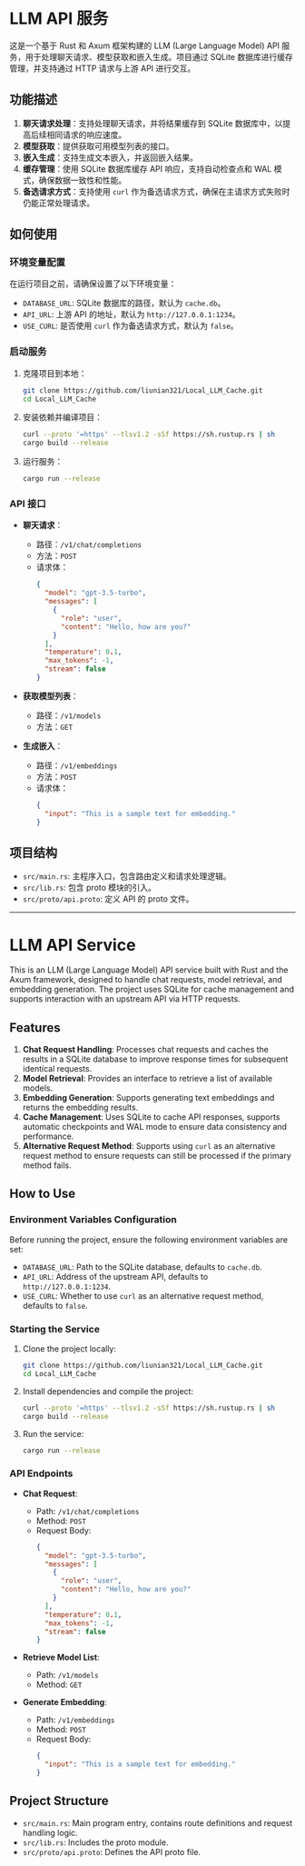 # LLM API 服务

这是一个基于 Rust 和 Axum 框架构建的 LLM (Large Language Model) API 服务，用于处理聊天请求、模型获取和嵌入生成。项目通过 SQLite 数据库进行缓存管理，并支持通过 HTTP 请求与上游 API 进行交互。

## 功能描述

1. **聊天请求处理**：支持处理聊天请求，并将结果缓存到 SQLite 数据库中，以提高后续相同请求的响应速度。
2. **模型获取**：提供获取可用模型列表的接口。
3. **嵌入生成**：支持生成文本嵌入，并返回嵌入结果。
4. **缓存管理**：使用 SQLite 数据库缓存 API 响应，支持自动检查点和 WAL 模式，确保数据一致性和性能。
5. **备选请求方式**：支持使用 `curl` 作为备选请求方式，确保在主请求方式失败时仍能正常处理请求。

## 如何使用

### 环境变量配置

在运行项目之前，请确保设置了以下环境变量：

- `DATABASE_URL`: SQLite 数据库的路径，默认为 `cache.db`。
- `API_URL`: 上游 API 的地址，默认为 `http://127.0.0.1:1234`。
- `USE_CURL`: 是否使用 `curl` 作为备选请求方式，默认为 `false`。

### 启动服务

1. 克隆项目到本地：
   ```bash
   git clone https://github.com/liunian321/Local_LLM_Cache.git
   cd Local_LLM_Cache
   ```

2. 安装依赖并编译项目：
   ```bash
   curl --proto '=https' --tlsv1.2 -sSf https://sh.rustup.rs | sh
   cargo build --release
   ```

3. 运行服务：
   ```bash
   cargo run --release
   ```

### API 接口

- **聊天请求**：
  - 路径：`/v1/chat/completions`
  - 方法：`POST`
  - 请求体：
    ```json
    {
      "model": "gpt-3.5-turbo",
      "messages": [
        {
          "role": "user",
          "content": "Hello, how are you?"
        }
      ],
      "temperature": 0.1,
      "max_tokens": -1,
      "stream": false
    }
    ```

- **获取模型列表**：
  - 路径：`/v1/models`
  - 方法：`GET`

- **生成嵌入**：
  - 路径：`/v1/embeddings`
  - 方法：`POST`
  - 请求体：
    ```json
    {
      "input": "This is a sample text for embedding."
    }
    ```

## 项目结构

- `src/main.rs`: 主程序入口，包含路由定义和请求处理逻辑。
- `src/lib.rs`: 包含 proto 模块的引入。
- `src/proto/api.proto`: 定义 API 的 proto 文件。

---

# LLM API Service

This is an LLM (Large Language Model) API service built with Rust and the Axum framework, designed to handle chat requests, model retrieval, and embedding generation. The project uses SQLite for cache management and supports interaction with an upstream API via HTTP requests.

## Features

1. **Chat Request Handling**: Processes chat requests and caches the results in a SQLite database to improve response times for subsequent identical requests.
2. **Model Retrieval**: Provides an interface to retrieve a list of available models.
3. **Embedding Generation**: Supports generating text embeddings and returns the embedding results.
4. **Cache Management**: Uses SQLite to cache API responses, supports automatic checkpoints and WAL mode to ensure data consistency and performance.
5. **Alternative Request Method**: Supports using `curl` as an alternative request method to ensure requests can still be processed if the primary method fails.

## How to Use

### Environment Variables Configuration

Before running the project, ensure the following environment variables are set:

- `DATABASE_URL`: Path to the SQLite database, defaults to `cache.db`.
- `API_URL`: Address of the upstream API, defaults to `http://127.0.0.1:1234`.
- `USE_CURL`: Whether to use `curl` as an alternative request method, defaults to `false`.

### Starting the Service

1. Clone the project locally:
   ```bash
   git clone https://github.com/liunian321/Local_LLM_Cache.git
   cd Local_LLM_Cache
   ```

2. Install dependencies and compile the project:
   ```bash
   curl --proto '=https' --tlsv1.2 -sSf https://sh.rustup.rs | sh
   cargo build --release
   ```

3. Run the service:
   ```bash
   cargo run --release
   ```

### API Endpoints

- **Chat Request**:
  - Path: `/v1/chat/completions`
  - Method: `POST`
  - Request Body:
    ```json
    {
      "model": "gpt-3.5-turbo",
      "messages": [
        {
          "role": "user",
          "content": "Hello, how are you?"
        }
      ],
      "temperature": 0.1,
      "max_tokens": -1,
      "stream": false
    }
    ```

- **Retrieve Model List**:
  - Path: `/v1/models`
  - Method: `GET`

- **Generate Embedding**:
  - Path: `/v1/embeddings`
  - Method: `POST`
  - Request Body:
    ```json
    {
      "input": "This is a sample text for embedding."
    }
    ```

## Project Structure

- `src/main.rs`: Main program entry, contains route definitions and request handling logic.
- `src/lib.rs`: Includes the proto module.
- `src/proto/api.proto`: Defines the API proto file.
